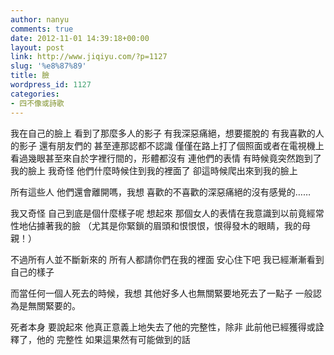 ```yaml
---
author: nanyu
comments: true
date: 2012-11-01 14:39:18+00:00
layout: post
link: http://www.jiqiyu.com/?p=1127
slug: '%e8%87%89'
title: 臉
wordpress_id: 1127
categories:
- 四不像或詩歌
---
```


我在自己的臉上
看到了那麼多人的影子
有我深惡痛絕，想要擺脫的
有我喜歡的人的影子
還有朋友們的
甚至連那認都不認識
僅僅在路上打了個照面或者在電視機上看過幾眼甚至來自於字裡行間的，形體都沒有
連他們的表情
有時候竟突然跑到了我的臉上
我奇怪
他們什麼時候住到我的裡面了
卻這時候爬出來到我的臉上

所有這些人
他們還會離開嗎，我想
喜歡的不喜歡的深惡痛絕的沒有感覺的……

我又奇怪
自己到底是個什麼樣子呢
想起來
那個女人的表情在我意識到以前竟經常性地佔據著我的臉
（尤其是你緊鎖的眉頭和恨恨恨，恨得發木的眼睛，我的母親！）

不過所有人並不斷新來的
所有人都請你們在我的裡面
安心住下吧
我已經漸漸看到自己的樣子

而當任何一個人死去的時候，我想
其他好多人也無關緊要地死去了一點子
一般認為是無關緊要的。

死者本身
要說起來
他真正意義上地失去了他的完整性，除非
此前他已經獲得或詮釋了，他的
完整性
如果這果然有可能做到的話


